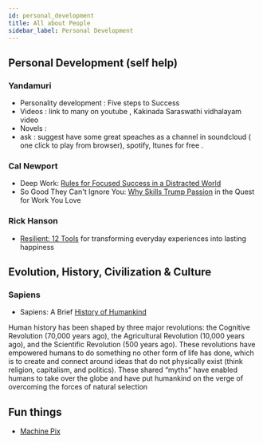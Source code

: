 ```yaml
---
id: personal_development
title: All about People
sidebar_label: Personal Development
---
```


## Personal Development (self help)

### Yandamuri 
- Personality development : Five steps to Success 
- Videos : link to many on youtube , Kakinada Saraswathi vidhalayam video
- Novels : 
- ask : suggest have some great speaches  as a channel in soundcloud ( one click to play from browser), spotify, Itunes for free .

### Cal Newport 
 - Deep Work: [Rules for Focused Success in a Distracted World](https://www.amazon.com/Deep-Work-Focused-Success-Distracted/dp/1455586692)
 - So Good They Can't Ignore You: [Why Skills Trump Passion](https://www.amazon.com/Good-They-Cant-Ignore-You/dp/1455509124/ref=pd_lpo_sbs_14_t_0?_encoding=UTF8&psc=1&refRID=8RWBY7K4Z8FMAXNG97JV&dpID=51IjORMFLkL&preST=_SY291_BO1,204,203,200_QL40_&dpSrc=detail) in the Quest for Work You Love

### Rick Hanson 
 - [Resilient: 12 Tools](https://www.amazon.com/gp/product/1846045819/ref=oh_aui_detailpage_o04_s00?ie=UTF8&psc=1) for transforming everyday experiences into lasting happiness


## Evolution, History, Civilization & Culture 

### Sapiens 
 - Sapiens: A Brief [History of Humankind](https://www.amazon.com/s/ref=nb_sb_ss_i_3_4?url=search-alias%3Dstripbooks&field-keywords=saipians&sprefix=saip%2Cstripbooks%2C197&crid=2UQG1PNVR74DB)
 
 Human history has been shaped by three major revolutions: the Cognitive Revolution (70,000 years ago), the Agricultural Revolution (10,000 years ago), and the Scientific Revolution (500 years ago). These revolutions have empowered humans to do something no other form of life has done, which is to create and connect around ideas that do not physically exist (think religion, capitalism, and politics). These shared “myths” have enabled humans to take over the globe and have put humankind on the verge of overcoming the forces of natural selection
  
  
## Fun things
 - [Machine Pix](https://twitter.com/MachinePix?lang=en)
